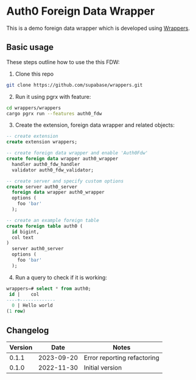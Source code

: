 # Auth0 Foreign Data Wrapper

This is a demo foreign data wrapper which is developed using [Wrappers](https://github.com/supabase/wrappers).

## Basic usage

These steps outline how to use the this FDW:

1. Clone this repo

```bash
git clone https://github.com/supabase/wrappers.git
```

2. Run it using pgrx with feature:

```bash
cd wrappers/wrappers
cargo pgrx run --features auth0_fdw
```

3. Create the extension, foreign data wrapper and related objects:

```sql
-- create extension
create extension wrappers;

-- create foreign data wrapper and enable 'Auth0Fdw'
create foreign data wrapper auth0_wrapper
  handler auth0_fdw_handler
  validator auth0_fdw_validator;

-- create server and specify custom options
create server auth0_server
  foreign data wrapper auth0_wrapper
  options (
    foo 'bar'
  );

-- create an example foreign table
create foreign table auth0 (
  id bigint,
  col text
)
  server auth0_server
  options (
    foo 'bar'
  );
```

4. Run a query to check if it is working:

```sql
wrappers=# select * from auth0;
 id |    col
----+-------------
  0 | Hello world
(1 row)
```

## Changelog

| Version | Date       | Notes                                                |
| ------- | ---------- | ---------------------------------------------------- |
| 0.1.1   | 2023-09-20 | Error reporting refactoring                          |
| 0.1.0   | 2022-11-30 | Initial version                                      |
